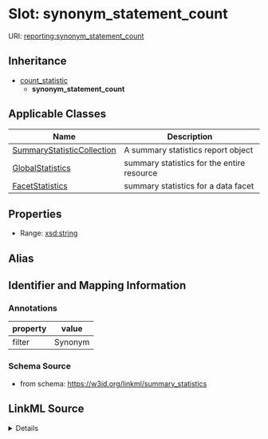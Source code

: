 # Slot: synonym_statement_count

URI: [reporting:synonym_statement_count](https://w3id.org/linkml/reportsynonym_statement_count)




## Inheritance

* [count_statistic](count_statistic.md)
    * **synonym_statement_count**





## Applicable Classes

| Name | Description |
| --- | --- |
[SummaryStatisticCollection](SummaryStatisticCollection.md) | A summary statistics report object
[GlobalStatistics](GlobalStatistics.md) | summary statistics for the entire resource
[FacetStatistics](FacetStatistics.md) | summary statistics for a data facet






## Properties

* Range: [xsd:string](http://www.w3.org/2001/XMLSchema#string)






## Alias




## Identifier and Mapping Information





### Annotations

| property | value |
| --- | --- |
| filter | Synonym |



### Schema Source


* from schema: https://w3id.org/linkml/summary_statistics




## LinkML Source

<details>
```yaml
name: synonym_statement_count
annotations:
  filter:
    tag: filter
    value: Synonym
from_schema: https://w3id.org/linkml/summary_statistics
rank: 1000
is_a: count_statistic
alias: synonym_statement_count
owner: SummaryStatisticCollection
domain_of:
- SummaryStatisticCollection
slot_group: metadata_statistic_group
range: string

```
</details>